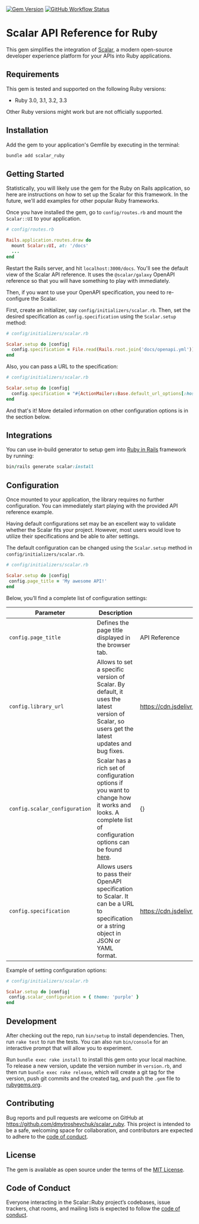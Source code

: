 [![Gem Version](https://badge.fury.io/rb/scalar_ruby.svg)](https://badge.fury.io/rb/scalar_ruby)
[![GitHub Workflow Status](https://img.shields.io/github/actions/workflow/status/dmytroshevchuk/scalar_ruby/check.yml)](https://github.com/dmytroshevchuk/scalar_ruby/actions/workflows/check.yml)

# Scalar API Reference for Ruby

This gem simplifies the integration of [Scalar](https://scalar.com), a modern open-source developer experience platform for your APIs into Ruby applications.

## Requirements

This gem is tested and supported on the following Ruby versions:

- Ruby 3.0, 3.1, 3.2, 3.3

Other Ruby versions might work but are not officially supported.

## Installation

Add the gem to your application's Gemfile by executing in the terminal:

```bash
bundle add scalar_ruby
```

## Getting Started

Statistically, you will likely use the gem for the Ruby on Rails application, so here are instructions on how to set up the Scalar for this framework. In the future, we'll add examples for other popular Ruby frameworks.

Once you have installed the gem, go to `config/routes.rb` and mount the `Scalar::UI` to your application.

```ruby
# config/routes.rb

Rails.application.routes.draw do
  mount Scalar::UI, at: '/docs'
  ...
end
```

Restart the Rails server, and hit `localhost:3000/docs`. You'll see the default view of the Scalar API reference. It uses the `@scalar/galaxy` OpenAPI reference so that you will have something to play with immediately.

Then, if you want to use your OpenAPI specification, you need to re-configure the Scalar.

First, create an initializer, say `config/initializers/scalar.rb`. Then, set the desired specification as `config.specification` using the `Scalar.setup` method:

```ruby
# config/initializers/scalar.rb

Scalar.setup do |config|
  config.specification = File.read(Rails.root.join('docs/openapi.yml'))
end
```

Also, you can pass a URL to the specification:

```ruby
# config/initializers/scalar.rb

Scalar.setup do |config|
  config.specification = "#{ActionMailer::Base.default_url_options[:host]/openapi.json}"
end
```

And that's it! More detailed information on other configuration options is in the section below.

## Integrations

You can use in-build generator to setup gem into [Ruby in Rails](https://rubyonrails.org) framework by running:

```ruby
bin/rails generate scalar:install
```

## Configuration

Once mounted to your application, the library requires no further configuration. You can immediately start playing with the provided API reference example.

Having default configurations set may be an excellent way to validate whether the Scalar fits your project. However, most users would love to utilize their specifications and be able to alter settings.

The default configuration can be changed using the `Scalar.setup` method in `config/initializers/scalar.rb`.

```ruby
# config/initializers/scalar.rb

Scalar.setup do |config|
 config.page_title = 'My awesome API!'
end
```

Below, you’ll find a complete list of configuration settings:

Parameter                                  | Description                                             | Default
-------------------------------------------|---------------------------------------------------------|------------------------
`config.page_title`                        | Defines the page title displayed in the browser tab.    | API Reference
`config.library_url`                       | Allows to set a specific version of Scalar. By default, it uses the latest version of Scalar, so users get the latest updates and bug fixes.   | https://cdn.jsdelivr.net/npm/@scalar/api-reference
`config.scalar_configuration`              | Scalar has a rich set of configuration options if you want to change how it works and looks. A complete list of configuration options can be found [here](https://github.com/scalar/scalar/blob/main/documentation/configuration.md).   | {}
`config.specification`                     | Allows users to pass their OpenAPI specification to Scalar. It can be a URL to specification or a string object in JSON or YAML format.    | https://cdn.jsdelivr.net/npm/@scalar/galaxy/dist/latest.yaml

Example of setting configuration options:

```ruby
# config/initializers/scalar.rb

Scalar.setup do |config|
 config.scalar_configuration = { theme: 'purple' }
end
```

## Development

After checking out the repo, run `bin/setup` to install dependencies. Then, run `rake test` to run the tests. You can also run `bin/console` for an interactive prompt that will allow you to experiment.

Run `bundle exec rake install` to install this gem onto your local machine. To release a new version, update the version number in `version.rb`, and then run `bundle exec rake release`, which will create a git tag for the version, push git commits and the created tag, and push the `.gem` file to [rubygems.org](https://rubygems.org).

## Contributing

Bug reports and pull requests are welcome on GitHub at https://github.com/dmytroshevchuk/scalar_ruby. This project is intended to be a safe, welcoming space for collaboration, and contributors are expected to adhere to the [code of conduct](https://github.com/dmytroshevchuk/scalar_ruby/blob/master/CODE_OF_CONDUCT.md).

## License

The gem is available as open source under the terms of the [MIT License](https://opensource.org/licenses/MIT).

## Code of Conduct

Everyone interacting in the Scalar::Ruby project’s codebases, issue trackers, chat rooms, and mailing lists is expected to follow the [code of conduct](https://github.com/dmytroshevchuk/scalar_ruby/blob/master/CODE_OF_CONDUCT.md).
